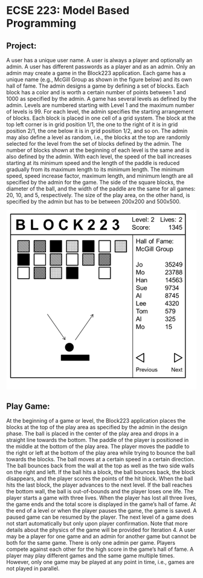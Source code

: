 # ECSE 223: Model Based Programming

## Project:
A user has a unique user name. A user is always a player and optionally an admin. A user has different passwords as a player and as an admin. Only an admin may create a game in the Block223 application. Each game has a unique name (e.g., McGill Group as shown in the figure below) and its own hall of fame. The admin designs a game by defining a set of blocks. Each block has a color and is worth a certain number of points between 1 and 1000 as specified by the admin. A game has several levels as defined by the admin. Levels are numbered starting with Level 1 and the maximum number of levels is 99. For each level, the admin specifies the starting arrangement of blocks. Each block is placed in one cell of a grid system. The block at the top left corner is in grid position 1/1, the one to the right of it is in grid position 2/1, the one below it is in grid position 1/2, and so on. The admin may also define a level as random, i.e., the blocks at the top are randomly selected for the level from the set of blocks defined by the admin. The number of blocks shown at the beginning of each level is the same and is also defined by the admin. With each level, the speed of the ball increases starting at its minimum speed and the length of the paddle is reduced gradually from its maximum length to its minimum length. The minimum speed, speed increase factor, maximum length, and minimum length are all specified by the admin for the game. The side of the square blocks, the diameter of the ball, and the width of the paddle are the same for all games: 20, 10, and 5, respectively. The size of the play area, on the other hand, is specified by the admin but has to be between 200x200 and 500x500.

![block](block.png)

## Play Game:
At the beginning of a game or level, the Block223 application places the blocks at the top of the play area as specified by the admin in the design phase. The ball is placed in the center of the play area and drops in a straight line towards the bottom. The paddle of the player is positioned in the middle at the bottom of the play area. The player moves the paddle to the right or left at the bottom of the play area while trying to bounce the ball towards the blocks. The ball moves at a certain speed in a certain direction. The ball bounces back from the wall at the top as well as the two side walls on the right and left. If the ball hits a block, the ball bounces back, the block disappears, and the player scores the points of the hit block. When the ball hits the last block, the player advances to the next level. If the ball reaches the bottom wall, the ball is out-of-bounds and the player loses one life. The player starts a game with three lives. When the player has lost all three lives, the game ends and the total score is displayed in the game’s hall of fame. At the end of a level or when the player pauses the game, the game is saved. A paused game can be resumed by the player. The next level of a game does not start automatically but only upon player confirmation. Note that more details about the physics of the game will be provided for Iteration 4.
A user may be a player for one game and an admin for another game but cannot be both for the same game. There is only one admin per game. Players compete against each other for the high score in the game’s hall of fame. A player may play different games and the same game multiple times. However, only one game may be played at any point in time, i.e., games are not played in parallel.
